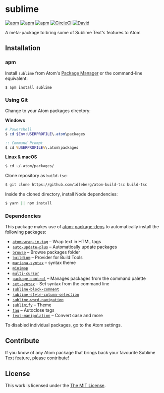 # sublime

[![apm](https://flat.badgen.net/apm/license/sublime)](https://atom.io/packages/sublime)
[![apm](https://flat.badgen.net/apm/v/sublime)](https://atom.io/packages/sublime)
[![apm](https://flat.badgen.net/apm/dl/sublime)](https://atom.io/packages/sublime)
[![CircleCI](https://flat.badgen.net/circleci/github/idleberg/atom-sublime)](https://circleci.com/gh/idleberg/atom-sublime)
[![David](https://flat.badgen.net/david/dep/idleberg/atom-sublime)](https://david-dm.org/idleberg/atom-sublime)

A meta-package to bring some of Sublime Text's features to Atom

## Installation

### apm

Install `sublime` from Atom's [Package Manager](http://flight-manual.atom.io/using-atom/sections/atom-packages/) or the command-line equivalent:

`$ apm install sublime`

### Using Git

Change to your Atom packages directory:

**Windows**

```powershell
# Powershell
$ cd $Env:USERPROFILE\.atom\packages
```

```cmd
:: Command Prompt
$ cd %USERPROFILE%\.atom\packages
```

**Linux & macOS**

```bash
$ cd ~/.atom/packages/
```

Clone repository as `build-tsc`:

```bash
$ git clone https://github.com/idleberg/atom-build-tsc build-tsc
```

Inside the cloned directory, install Node dependencies:

```bash
$ yarn || npm install
```

### Dependencies

This package makes use of [atom-package-deps](https://github.com/steelbrain/package-deps) to automatically install the following packages:

* [`atom-wrap-in-tag`](https://atom.io/packages/atom-wrap-in-tag) – Wrap text in HTML tags
* [`auto-update-plus`](https://atom.io/packages/auto-update-plus) – Automatically update packages
* [`browse`](https://atom.io/packages/browse) – Browse packages folder
* [`buildium`](https://atom.io/packages/buildium) – Provider for Build Tools
* [`mariana-syntax`](https://atom.io/packages/mariana-syntax) – syntax theme
* [`minimap`](https://atom.io/packages/minimap)
* [`multi-cursor`](https://atom.io/packages/multi-cursor)
* [`package-control`](https://atom.io/packages/package-control) – Manages packages from the command palette
* [`set-syntax`](https://atom.io/packages/set-syntax) – Set syntax from the command line
* [`sublime-block-comment`](https://atom.io/packages/sublime-block-comment)
* [`sublime-style-column-selection`](https://atom.io/packages/sublime-style-column-selection)
* [`sublime-word-navigation`](https://atom.io/packages/sublime-word-navigation)
* [`sublimify`](https://atom.io/themes/sublimify) – Theme
* [`tag`](https://atom.io/packages/tag) – Autoclose tags
* [`text-manipulation`](https://atom.io/packages/text-manipulation) – Convert case and more

To disabled individual packages, go to the Atom settings.

## Contribute

If you know of any Atom package that brings back your favourite Sublime Text feature, please contribute!

## License

This work is licensed under the [The MIT License](LICENSE.md).
